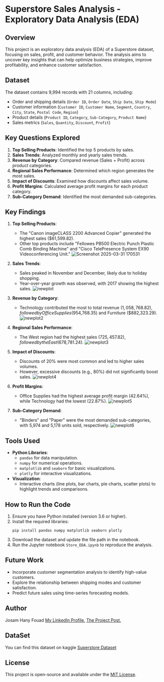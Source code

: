 # Superstore Sales Analysis - Exploratory Data Analysis (EDA)

## Overview
This project is an exploratory data analysis (EDA) of a Superstore dataset, focusing on sales, profit, and customer behavior. The analysis aims to uncover key insights that can help optimize business strategies, improve profitability, and enhance customer satisfaction.

## Dataset
The dataset contains 9,994 records with 21 columns, including:
- Order and shipping details (`Order ID`, `Order Date`, `Ship Date`, `Ship Mode`)
- Customer information (`Customer ID`, `Customer Name`, `Segment`, `Country`, `City`, `State`, `Postal Code`, `Region`)
- Product details (`Product ID`, `Category`, `Sub-Category`, `Product Name`)
- Sales metrics (`Sales`, `Quantity`, `Discount`, `Profit`)

## Key Questions Explored
1. **Top Selling Products**: Identified the top 5 products by sales.
2. **Sales Trends**: Analyzed monthly and yearly sales trends.
3. **Revenue by Category**: Compared revenue (Sales + Profit) across product categories.
4. **Regional Sales Performance**: Determined which region generates the most sales.
5. **Impact of Discounts**: Examined how discounts affect sales volume.
6. **Profit Margins**: Calculated average profit margins for each product category.
7. **Sub-Category Demand**: Identified the most demanded sub-categories.

## Key Findings
1. **Top Selling Products**:
   - The "Canon imageCLASS 2200 Advanced Copier" generated the highest sales ($61,599.82).
   - Other top products include "Fellowes PB500 Electric Punch Plastic Comb Binding Machine" and "Cisco TelePresence System EX90 Videoconferencing Unit."
![Screenshot 2025-03-31 170531](https://github.com/user-attachments/assets/7eb55d54-b299-49e6-b2f2-8c1b9a81aa1b)


2. **Sales Trends**:
   - Sales peaked in November and December, likely due to holiday shopping.
   - Year-over-year growth was observed, with 2017 showing the highest sales.
![newplot](https://github.com/user-attachments/assets/88b84782-0bce-40ac-9e58-f847d74b31fa)


3. **Revenue by Category**:
   - Technology contributed the most to total revenue ($1,058,768.82), followed by Office Supplies ($954,768.35) and Furniture ($882,323.29).
![newplot2](https://github.com/user-attachments/assets/064fcc2e-8701-4f51-950d-f3147fae7000)


4. **Regional Sales Performance**:
   - The West region had the highest sales ($725,457.82), followed by the East ($678,781.24).
![newplot3](https://github.com/user-attachments/assets/699405fb-5fd7-482c-a896-7c563331f635)


5. **Impact of Discounts**:
   - Discounts of 20% were most common and led to higher sales volumes.
   - However, excessive discounts (e.g., 80%) did not significantly boost sales.
![newplot4](https://github.com/user-attachments/assets/c458f719-e359-46fb-b3dc-e33a36572638)


6. **Profit Margins**:
   - Office Supplies had the highest average profit margin (42.64%), while Technology had the lowest (22.87%).
![newplot5](https://github.com/user-attachments/assets/e467261a-a0e4-4cc8-8a57-38cc7d266f92)


7. **Sub-Category Demand**:
   - "Binders" and "Paper" were the most demanded sub-categories, with 5,974 and 5,178 units sold, respectively.
![newplot6](https://github.com/user-attachments/assets/d932b383-ca2a-4d8f-9e71-36f6d6b2ea58)


## Tools Used
- **Python Libraries**:
  - `pandas` for data manipulation.
  - `numpy` for numerical operations.
  - `matplotlib` and `seaborn` for basic visualizations.
  - `plotly` for interactive visualizations.
- **Visualization**:
  - Interactive charts (line plots, bar charts, pie charts, scatter plots) to highlight trends and comparisons.

## How to Run the Code
1. Ensure you have Python installed (version 3.6 or higher).
2. Install the required libraries:
   ```
   pip install pandas numpy matplotlib seaborn plotly
   ```
3. Download the dataset and update the file path in the notebook.
4. Run the Jupyter notebook `Store_EDA.ipynb` to reproduce the analysis.

## Future Work
- Incorporate customer segmentation analysis to identify high-value customers.
- Explore the relationship between shipping modes and customer satisfaction.
- Predict future sales using time-series forecasting models.

## Author
Josam Hany Fouad 
[My LinkedIn Profile.](https://www.linkedin.com/in/josam-hany-76b449301/)
[The Project Post.](https://www.linkedin.com/posts/josam-hany-76b449301_datascience-eda-python-activity-7312491519213481984-9KrL?utm_source=share&utm_medium=member_desktop&rcm=ACoAAE0hRQMBJwwXzE_2WIlbIlC2-W8nTypJdkU)  
## DataSet
You can find this dataset on kaggle [Superstore Dataset](https://www.kaggle.com/datasets/vivek468/superstore-dataset-final/data)
## License
This project is open-source and available under the [MIT License](LICENSE).

